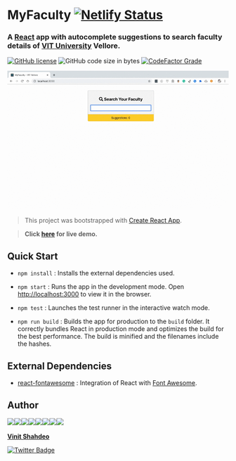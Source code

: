 # MyFaculty [![Netlify Status](https://api.netlify.com/api/v1/badges/a2e4bc74-9c7e-4b0e-bfbc-ae3b92c2dc5c/deploy-status)](https://app.netlify.com/sites/myfaculty/deploys)

### A [React](https://reactjs.org/) app with autocomplete suggestions to search faculty details of [VIT University](https://vit.ac.in/) Vellore.

[![GitHub license](https://img.shields.io/github/license/vinitshahdeo/myFaculty?logo=github)](https://github.com/vinitshahdeo/myFaculty/blob/master/LICENSE) ![GitHub code size in bytes](https://img.shields.io/github/languages/code-size/vinitshahdeo/myFaculty?logo=react) [![CodeFactor Grade](https://img.shields.io/codefactor/grade/github/vinitshahdeo/myFaculty?logo=codefactor&logoColor=white)](https://www.codefactor.io/repository/github/vinitshahdeo/myfaculty)

![MyFaculty Demo](./demo/myFacultyDemo.gif)

> This project was bootstrapped with [Create React App](https://github.com/facebook/create-react-app).

> **Click [here](https://myfaculty.netlify.com/) for live demo.**

## Quick Start

- `npm install` : Installs the external dependencies used.

- `npm start` : Runs the app in the development mode. Open [http://localhost:3000](http://localhost:3000) to view it in the browser.

- `npm test` : Launches the test runner in the interactive watch mode.

- `npm run build` : Builds the app for production to the `build` folder. It correctly bundles React in production mode and optimizes the build for the best performance. The build is minified and the filenames include the hashes.

## External Dependencies

- [react-fontawesome](https://www.npmjs.com/package/@fortawesome/react-fontawesome) : Integration of React with [Font Awesome](https://fontawesome.com/).

## Author

[![](https://sourcerer.io/fame/vinitshahdeo/vinitshahdeo/myFaculty/images/0)](https://sourcerer.io/fame/vinitshahdeo/vinitshahdeo/myFaculty/links/0)[![](https://sourcerer.io/fame/vinitshahdeo/vinitshahdeo/myFaculty/images/1)](https://sourcerer.io/fame/vinitshahdeo/vinitshahdeo/myFaculty/links/1)[![](https://sourcerer.io/fame/vinitshahdeo/vinitshahdeo/myFaculty/images/2)](https://sourcerer.io/fame/vinitshahdeo/vinitshahdeo/myFaculty/links/2)[![](https://sourcerer.io/fame/vinitshahdeo/vinitshahdeo/myFaculty/images/3)](https://sourcerer.io/fame/vinitshahdeo/vinitshahdeo/myFaculty/links/3)[![](https://sourcerer.io/fame/vinitshahdeo/vinitshahdeo/myFaculty/images/4)](https://sourcerer.io/fame/vinitshahdeo/vinitshahdeo/myFaculty/links/4)[![](https://sourcerer.io/fame/vinitshahdeo/vinitshahdeo/myFaculty/images/5)](https://sourcerer.io/fame/vinitshahdeo/vinitshahdeo/myFaculty/links/5)[![](https://sourcerer.io/fame/vinitshahdeo/vinitshahdeo/myFaculty/images/6)](https://sourcerer.io/fame/vinitshahdeo/vinitshahdeo/myFaculty/links/6)[![](https://sourcerer.io/fame/vinitshahdeo/vinitshahdeo/myFaculty/images/7)](https://sourcerer.io/fame/vinitshahdeo/vinitshahdeo/myFaculty/links/7)

**[Vinit Shahdeo](https://www.linkedin.com/in/vinitshahdeo/)**

[![Twitter Badge](https://img.shields.io/twitter/follow/Vinit_Shahdeo.svg?style=social)](https://twitter.com/Vinit_Shahdeo)
